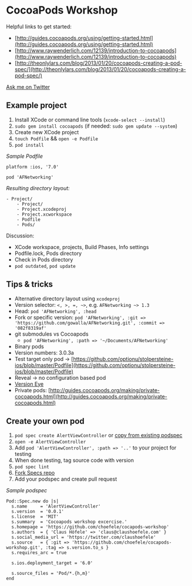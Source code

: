 # CocoaPods Workshop

Helpful links to get started:

- [http://guides.cocoapods.org/using/getting-started.html](http://guides.cocoapods.org/using/getting-started.html)
- [http://www.raywenderlich.com/12139/introduction-to-cocoapods](http://www.raywenderlich.com/12139/introduction-to-cocoapods)
- [http://theonlylars.com/blog/2013/01/20/cocoapods-creating-a-pod-spec/](http://theonlylars.com/blog/2013/01/20/cocoapods-creating-a-pod-spec/)

[Ask me on Twitter](https://twitter.com/claushoefele)

## Example project

1. Install XCode or command line tools (`xcode-select --install`)
2. `sudo gem install cocoapods` (if needed: `sudo gem update --system`)
2. Create new XCode project
3. `touch Podfile` && `open -e Podfile`
5. `pod install`

*Sample Podfile*

````
platform :ios, '7.0'

pod 'AFNetworking'
````

*Resulting directory layout:*

````
- Project/
	- Project/
	- Project.xcodeproj
	- Project.xcworkspace
	- Podfile
	- Pods/
````
Discussion:

- XCode workspace, projects, Build Phases, Info settings
- Podfile.lock, Pods directory
- Check in Pods directory
- `pod outdated`, `pod update`

## Tips & tricks

- Alternative directory layout using `xcodeproj`
- Version selector: `<, >, =, ~>`, e.g. `AFNetworking ~> 1.3`
- Head: `pod 'AFNetworking', :head`
- Fork or specific version: `pod 'AFNetworking', :git => 'https://github.com/gowalla/AFNetworking.git', :commit => '082f8319af'`
- git submodules vs Cocoapods
	- `pod 'AFNetworking', :path => '~/Documents/AFNetworking'`
- Binary pods
- Version numbers: 3.0.3a
- Test target only pod -> [https://github.com/optionu/stolpersteine-ios/blob/master/Podfile](https://github.com/optionu/stolpersteine-ios/blob/master/Podfile)
- Reveal -> no configuration based pod
- [Version Eye](https://www.versioneye.com/)
- Private pods: [http://guides.cocoapods.org/making/private-cocoapods.html](http://guides.cocoapods.org/making/private-cocoapods.html)

## Create your own pod

1. `pod spec create AlertViewController` or [copy from existing podspec](https://github.com/choefele/CCHMapClusterController/blob/master/CCHMapClusterController.podspec)
2. `open -e AlertViewController`
3. Add `pod 'AlertViewController', :path => '..'` to your project for testing
3. When done testing, tag source code with version
4. `pod spec lint`
5. [Fork Specs repo](https://github.com/CocoaPods/Specs)
6. Add your podspec and create pull request

*Sample podspec*

````
Pod::Spec.new do |s|
  s.name     = 'AlertViewController'
  s.version  = '0.0.1'
  s.license  = 'MIT'
  s.summary  = 'Cocoapods workshop excercise.'
  s.homepage = 'https://github.com/choefele/cocapods-workshop'
  s.authors  = { 'Claus Höfele' => 'claus@claushoefele.com' }
  s.social_media_url = 'https://twitter.com/claushoefele'
  s.source   = { :git => 'https://github.com/choefele/cocapods-workshop.git', :tag => s.version.to_s }
  s.requires_arc = true

  s.ios.deployment_target = '6.0'

  s.source_files = 'Pod/*.{h,m}'
end
````
